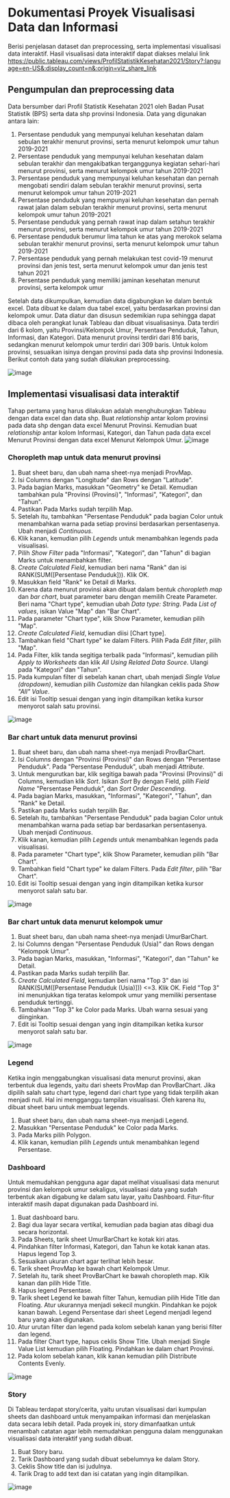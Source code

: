 # Dokumentasi Proyek Visualisasi Data dan Informasi
Berisi penjelasan dataset dan preprocessing, serta implementasi visualisasi data interaktif.
Hasil visualisasi data interaktif dapat diakses melalui link 
https://public.tableau.com/views/ProfilStatistikKesehatan2021/Story?:language=en-US&:display_count=n&:origin=viz_share_link

## Pengumpulan dan preprocessing data
Data bersumber dari Profil Statistik Kesehatan 2021 oleh Badan Pusat Statistik (BPS) serta data shp provinsi Indonesia. 
Data yang digunakan antara lain:
1.	Persentase penduduk yang mempunyai keluhan kesehatan dalam sebulan terakhir menurut provinsi, serta menurut kelompok umur tahun 2019-2021
2.	Persentase penduduk yang mempunyai keluhan kesehatan dalam sebulan terakhir dan mengakibatkan terganggunya kegiatan sehari-hari menurut provinsi, serta menurut kelompok umur tahun 2019-2021
3.	Persentase penduduk yang mempunyai keluhan kesehatan dan pernah mengobati sendiri dalam sebulan terakhir menurut provinsi, serta menurut kelompok umur tahun 2019-2021
4.	Persentase penduduk yang mempunyai keluhan kesehatan dan pernah rawat jalan dalam sebulan terakhir menurut provinsi, serta menurut kelompok umur tahun 2019-2021
5.	Persentase penduduk yang pernah rawat inap dalam setahun terakhir menurut provinsi, serta menurut kelompok umur tahun 2019-2021
6.	Persentase penduduk berumur lima tahun ke atas yang merokok selama sebulan terakhir menurut provinsi, serta menurut kelompok umur tahun 2019-2021
7.	Persentase penduduk yang pernah melakukan test covid-19 menurut provinsi dan jenis test, serta menurut kelompok umur dan jenis test tahun 2021
8.	Persentase penduduk yang memiliki jaminan kesehatan menurut provinsi, serta kelompok umur

Setelah data dikumpulkan, kemudian data digabungkan ke dalam bentuk excel. Data dibuat ke dalam dua tabel excel, yaitu berdasarkan provinsi dan kelompok umur. Data diatur dan disusun sedemikian rupa sehingga dapat dibaca oleh perangkat lunak Tableau dan dibuat visualisasinya. Data terdiri dari 6 kolom, yaitu Provinsi/Kelompok Umur, Persentase Penduduk, Tahun, Informasi, dan Kategori. Data menurut provinsi terdiri dari 816 baris, sedangkan menurut kelompok umur terdiri dari 309 baris. Untuk kolom provinsi, sesuaikan isinya dengan provinsi pada data shp provinsi Indonesia. Berikut contoh data yang sudah dilakukan preprocessing.

![image](https://user-images.githubusercontent.com/107906299/174718654-8301f03a-9d1f-4f32-add2-e7f9961b0c4b.png)

## Implementasi visualisasi data interaktif
Tahap pertama yang harus dilakukan adalah menghubungkan Tableau dengan data excel dan data shp. Buat _relationship_ antar kolom provinsi pada data shp dengan data excel Menurut Provinsi. Kemudian buat _relationship_ antar kolom Informasi, Kategori, dan Tahun pada data excel Menurut Provinsi dengan data excel Menurut Kelompok Umur.
![image](https://user-images.githubusercontent.com/107906299/174726454-82123886-7baf-4749-8dbc-227f64e6f38d.png)


### Choropleth map untuk data menurut provinsi
1.  Buat sheet baru, dan ubah nama sheet-nya menjadi ProvMap.
2.  Isi Columns dengan "Longitude" dan Rows dengan "Latitude".
3.  Pada bagian Marks, masukkan "Geometry" ke Detail. Kemudian tambahkan pula "Provinsi (Provinsi)", "Informasi", "Kategori", dan "Tahun".
4.  Pastikan Pada Marks sudah terpilih Map.
5.  Setelah itu, tambahkan "Persentase Penduduk" pada bagian Color untuk menambahkan warna pada setiap provinsi berdasarkan persentasenya. Ubah menjadi _Continuous_. 
6.  Klik kanan, kemudian pilih _Legends_ untuk menambahkan legends pada visualisasi.
7.  Pilih _Show Filter_ pada "Informasi", "Kategori", dan "Tahun" di bagian Marks untuk menambahkan filter.
8.  _Create Calculated Field_, kemudian beri nama "Rank" dan isi RANK(SUM([Persentase Penduduk])). Klik OK. 
9.  Masukkan field "Rank" ke Detail di Marks.
10.  Karena data menurut provinsi akan dibuat dalam bentuk _choropleth map_ dan _bar chart_, buat parameter baru dengan memilih Create Parameter. Beri nama "Chart type", kemudian ubah _Data type: String_. Pada _List of values_, isikan Value "Map" dan "Bar Chart".
11.  Pada parameter "Chart type", klik Show Parameter, kemudian pilih "Map".
12.  _Create Calculated Field_, kemudian diisi [Chart type]. 
13.  Tambahkan field "Chart type" ke dalam Filters. Pilih Pada _Edit filter_, pilih "Map".
14.  Pada Filter, klik tanda segitiga terbalik pada "Informasi", kemudian pilih _Apply to Worksheets_ dan klik _All Using Related Data Source_. Ulangi pada "Kategori" dan "Tahun".
15.  Pada kumpulan filter di sebelah kanan chart, ubah menjadi _Single Value (dropdown)_, kemudian pilih _Customize_ dan hilangkan ceklis pada _Show "All" Value_.
16.  Edit isi Tooltip sesuai dengan yang ingin ditampilkan ketika kursor menyorot salah satu provinsi.

![image](https://user-images.githubusercontent.com/107906299/174727363-0a9a976b-72c1-4f78-9a40-92eb30f7ca01.png)


### Bar chart untuk data menurut provinsi
1.  Buat sheet baru, dan ubah nama sheet-nya menjadi ProvBarChart.
2.  Isi Columns dengan "Provinsi (Provinsi)" dan Rows dengan "Persentase Penduduk". Pada "Persentase Penduduk", ubah menjadi _Attribute_.
3.  Untuk mengurutkan bar, klik segitiga bawah pada "Provinsi (Provinsi)" di Columns, kemudian klik _Sort_. Isikan _Sort_ By dengan Field, pilih _Field Name_ "Persentase Penduduk", dan _Sort Order Descending_.
4.  Pada bagian Marks, masukkan, "Informasi", "Kategori", "Tahun", dan "Rank" ke Detail.
5.  Pastikan pada Marks sudah terpilih Bar.
6.  Setelah itu, tambahkan "Persentase Penduduk" pada bagian Color untuk menambahkan warna pada setiap bar berdasarkan persentasenya. Ubah menjadi _Continuous_.
7.  Klik kanan, kemudian pilih _Legends_ untuk menambahkan legends pada visualisasi.
8.  Pada parameter "Chart type", klik Show Parameter, kemudian pilih "Bar Chart".
9.  Tambahkan field "Chart type" ke dalam Filters. Pada _Edit filter_, pilih "Bar Chart".
10.  Edit isi Tooltip sesuai dengan yang ingin ditampilkan ketika kursor menyorot salah satu bar.

![image](https://user-images.githubusercontent.com/107906299/174726321-275f1e07-c97a-4e3c-9267-8e21765c5ee6.png)


### Bar chart untuk data menurut kelompok umur
1.  Buat sheet baru, dan ubah nama sheet-nya menjadi UmurBarChart.
2.  Isi Columns dengan "Persentase Penduduk (Usia)" dan Rows dengan "Kelompok Umur".
3.  Pada bagian Marks, masukkan, "Informasi", "Kategori", dan "Tahun" ke Detail.
4.  Pastikan pada Marks sudah terpilih Bar.
5.  _Create Calculated Field_, kemudian beri nama "Top 3" dan isi RANK(SUM([Persentase Penduduk (Usia)])) <=3. Klik OK. Field "Top 3" ini menunjukkan tiga teratas kelompok umur yang memiliki persentase penduduk tertinggi.
6.  Tambahkan "Top 3" ke Color pada Marks. Ubah warna sesuai yang diinginkan.
7.  Edit isi Tooltip sesuai dengan yang ingin ditampilkan ketika kursor menyorot salah satu bar.

![image](https://user-images.githubusercontent.com/107906299/174727303-bbdcc7a6-da06-4c1e-a11d-8d73f9feefd0.png)


### Legend
Ketika ingin menggabungkan visualisasi data menurut provinsi, akan terbentuk dua legends, yaitu dari sheets ProvMap dan ProvBarChart. Jika dipilih salah satu chart type, legend dari chart type yang tidak terpilih akan menjadi null. Hal ini mengganggu tampilan visualisasi. Oleh karena itu, dibuat sheet baru untuk membuat legends.
1.  Buat sheet baru, dan ubah nama sheet-nya menjadi Legend.
2.  Masukkan "Persentase Penduduk" ke Color pada Marks.
3.  Pada Marks pilih Polygon.
4.  Klik kanan, kemudian pilih _Legends_ untuk menambahkan legend Persentase.

### Dashboard
Untuk memudahkan pengguna agar dapat melihat visualisasi data menurut provinsi dan kelompok umur sekaligus, visualisasi data yang sudah terbentuk akan digabung ke dalam satu layar, yaitu Dashboard. Fitur-fitur interaktif masih dapat digunakan pada Dashboard ini. 
1.  Buat dashboard baru.
2.  Bagi dua layar secara vertikal, kemudian pada bagian atas dibagi dua secara horizontal.
3.  Pada Sheets, tarik sheet UmurBarChart ke kotak kiri atas.
4.  Pindahkan filter Informasi, Kategori, dan Tahun ke kotak kanan atas. Hapus legend Top 3.
5.  Sesuaikan ukuran chart agar terlihat lebih besar.
6.  Tarik sheet ProvMap ke bawah chart Kelompok Umur.
7.  Setelah itu, tarik sheet ProvBarChart ke bawah choropleth map. Klik kanan dan pilih Hide Title.
8.  Hapus legend Persentase. 
9.  Tarik sheet Legend ke bawah filter Tahun, kemudian pilih Hide Title dan Floating. Atur ukurannya menjadi sekecil mungkin. Pindahkan ke pojok kanan bawah. Legend Persentase dari sheet Legend menjadi legend baru yang akan digunakan.
10.  Atur urutan filter dan legend pada kolom sebelah kanan yang berisi filter dan legend.
11.  Pada filter Chart type, hapus ceklis Show Title. Ubah menjadi Single Value List kemudian pilih Floating. Pindahkan ke dalam chart Provinsi.
12.  Pada kolom sebelah kanan, klik kanan kemudian pilih Distribute Contents Evenly.

![image](https://user-images.githubusercontent.com/107906299/174732559-af21e37d-8b71-4f85-bc17-d70d7f98d145.png)


### Story
Di Tableau terdapat story/cerita, yaitu urutan visualisasi dari kumpulan sheets dan dashboard untuk menyampaikan informasi dan menjelaskan data secara lebih detail. Pada proyek ini, story dimanfaatkan untuk menambah catatan agar lebih memudahkan pengguna dalam menggunakan visualisasi data interaktif yang sudah dibuat. 
1.  Buat Story baru.
2.  Tarik Dashboard yang sudah dibuat sebelumnya ke dalam Story.
3.  Ceklis Show title dan isi judulnya.
4.  Tarik Drag to add text dan isi catatan yang ingin ditampilkan.

![image](https://user-images.githubusercontent.com/107906299/174733243-425201ea-2610-4e32-8987-68eae919edf7.png)
